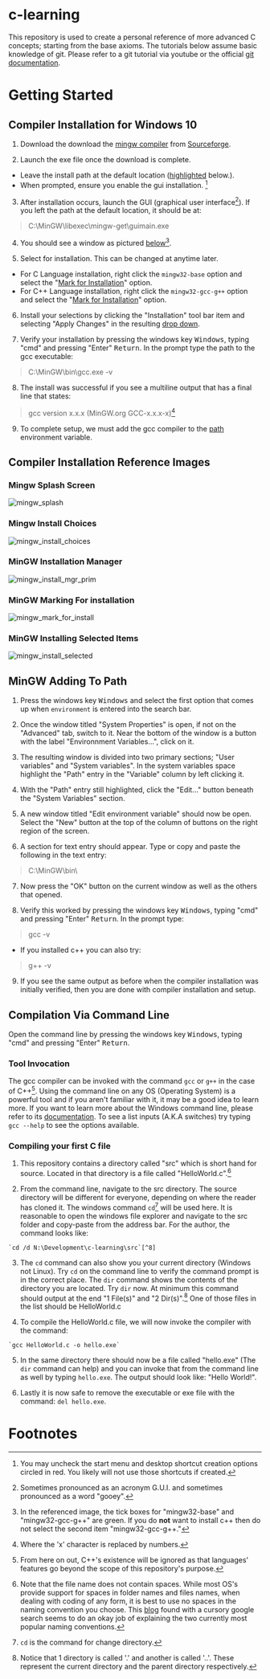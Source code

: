 # c-learning
This repository is used to create a personal reference of more advanced C concepts; starting from the base axioms. The tutorials below assume basic knowledge of git. Please refer to a git tutorial via youtube or the official [git documentation](https://docs.github.com/en/get-started/quickstart).

# Getting Started
## Compiler Installation for Windows 10
1. Download the download the [mingw compiler](https://sourceforge.net/projects/mingw/files/latest/download) from [Sourceforge](https://sourceforge.net/projects/mingw/).

2. Launch the exe file once the download is complete. 
  * Leave the install path at the default location \([highlighted](#markdown-style) below.\).
  * When prompted, ensure you enable the gui installation. [^1]

3. After installation occurs, launch the GUI \(graphical user interface[^2]\). If you left the path at the default location, it should be at:
  > C:\MinGW\libexec\mingw-get\guimain.exe

4. You should see a window as pictured [below](#mingw-installation-manager)[^3].

5. Select for installation. This can be changed at anytime later.
  * For C Language installation, right click the `mingw32-base` option and select the "[Mark for Installation](#mingw-marking-for-installation)" option.
  * For C++ Language installation, right click the `mingw32-gcc-g++` option and select the "[Mark for Installation](#mingw-marking-for-installation)" option.

6. Install your selections by clicking the "Installation" tool bar item and selecting "Apply Changes" in the resulting [drop down](#mingw-installing-selected-items).

7. Verify your installation by pressing the windows key <kbd>Windows</kbd>, typing "cmd" and pressing "Enter" <kbd>Return</kbd>. In the prompt type the path to the gcc executable:
  > C:\MinGW\bin\gcc.exe -v

8. The install was successful if you see a multiline output that has a final line that states:
  > gcc version x.x.x (MinGW.org GCC-x.x.x-x)[^4]

9. To complete setup, we must add the gcc compiler to the [path](#mingw-adding-to-path) environment variable.

## Compiler Installation Reference Images
### Mingw Splash Screen
![mingw_splash](./resources/mingw/mingw_splash.PNG)

### Mingw Install Choices
![mingw_install_choices](./resources/mingw/mingw_install_choices.PNG)

### MinGW Installation Manager
![mingw_install_mgr_prim](./resources/mingw/mingw_installation_manager_primary.PNG)

### MinGW Marking For installation
![mingw_mark_for_install](./resources/mingw/mark_for_installation.PNG)

### MinGW Installing Selected Items
![mingw_install_selected](./resources/mingw/install_selected.PNG)

<div style="page-break-after: always"></div>

## MinGW Adding To Path
1. Press the windows key <kbd>Windows</kbd> and select the first option that comes up when `environment` is entered into the search bar.

2. Once the window titled "System Properties" is open, if not on the "Advanced" tab, switch to it. Near the bottom of the window is a button with the label "Environnment Variables...", click on it.

3. The resulting window is divided into two primary sections; "User variables" and "System variables". In the system variables space highlight the "Path" entry in the "Variable" column by left clicking it.

4. With the "Path" entry still highlighted, click the "Edit..." button beneath the "System Variables" section.

5. A new window titled "Edit environment variable" should now be open. Select the "New" button at the top of the column of buttons on the right region of the screen.

6. A section for text entry should appear. Type or copy and paste the following in the text entry:
  > C:\MinGW\bin\

7. Now press the "OK" button on the current window as well as the others that opened.

8. Verify this worked by pressing the windows key <kbd>Windows</kbd>, typing "cmd" and pressing "Enter" <kbd>Return</kbd>. In the prompt type:
  > gcc -v

  * If you installed c++ you can also try:
  > g++ -v

9. If you see the same output as before when the compiler installation was initially verified, then you are done with compiler installation and setup.

<div style="page-break-after: always"></div>

## Compilation Via Command Line
Open the command line by pressing the windows key <kbd>Windows</kbd>, typing "cmd" and pressing "Enter" <kbd>Return</kbd>.

### Tool Invocation
The gcc compiler can be invoked with the command `gcc` or `g++` in the case of C++[^5]. Using the command line on any OS \(Operating System\) is a powerful tool and if you aren't familiar with it, it may be a good idea to learn more. If you want to learn more about the Windows command line, please refer to its [documentation](https://learn.microsoft.com/en-us/windows-server/administration/windows-commands/windows-commands). To see a list inputs \(A.K.A switches\) try typing `gcc --help` to see the options available.

### Compiling your first C file
  1. This repository contains a directory called "src" which is short hand for source. Located in that directory is a file called "HelloWorld.c".[^6]

  2. From the command line, navigate to the src directory. The source directory will be different for everyone, depending on where the reader has cloned it. The windows command `cd`[^7] will be used here. It is reasonable to open the windows file explorer and navigate to the src folder and copy-paste from the address bar. For the author, the command looks like:

    `cd /d N:\Development\c-learning\src`[^8]

  3. The `cd` command can also show you your current directory (Windows not Linux). Try `cd` on the command line to verify the command prompt is in the correct place. The `dir` command shows the contents of the directory you are located. Try `dir` now. At minimum this command should output at the end "1 File\(s\)" and "2 Dir\(s\)".[^9] One of those files in the list should be HelloWorld.c

  4. To compile the HelloWorld.c file, we will now invoke the compiler with the command:

    `gcc HelloWorld.c -o hello.exe`

  5. In the same directory there should now be a file called "hello.exe" \(The `dir` command can help\) and you can invoke that from the command line as well by typing `hello.exe`. The output should look like: "Hello World!".

  6. Lastly it is now safe to remove the executable or exe file with the command: `del hello.exe`.

# Footnotes
[^1]: You may uncheck the start menu and desktop shortcut creation options circled in red. You likely will not use those shortcuts if created.
[^2]: Sometimes pronounced as an acronym G.U.I. and sometimes pronounced as a word "gooey".
[^3]: In the referenced image, the tick boxes for "mingw32-base" and "mingw32-gcc-g++" are green. If you do **not** want to install c++ then do not select the second item "mingw32-gcc-g++."
[^4]: Where the 'x' character is replaced by numbers.
[^5]: From here on out, C++'s existence will be ignored as that languages' features go beyond the scope of this repository's purpose.
[^6]: Note that the file name does not contain spaces. While most OS's provide support for spaces in folder names and files names, when dealing with coding of any form, it is best to use no spaces in the naming convention you choose. This [blog](https://cscareerline.com/camel-case-vs-snake-case/) found with a cursory google search seems to do an okay job of explaining the two currently most popular naming conventions.
[^7]: `cd` is the command for change directory.
[^8]: Note that the \/d option was provided because the repository is not located on the same disc as the Author's OS.
[^9]: Notice that 1 directory is called '.' and another is called '..'. These represent the current directory and the parent directory respectively.
